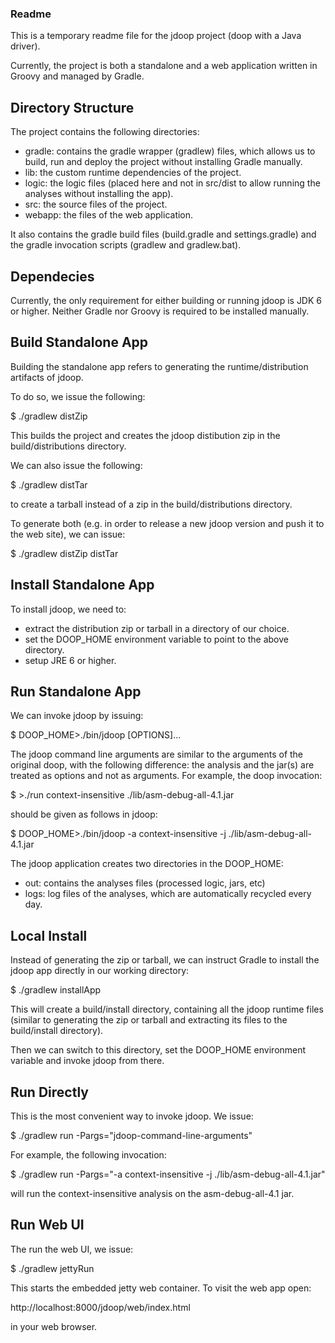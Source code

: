 ### Readme 

This is a temporary readme file for the jdoop project (doop with a Java driver). 

Currently, the project is both a standalone and a web application written in Groovy and managed by Gradle.

Directory Structure
-------------------

The project contains the following directories:

* gradle: contains the gradle wrapper (gradlew) files, which allows us to build, run and deploy the project without installing Gradle manually.
* lib: the custom runtime dependencies of the project.
* logic: the logic files (placed here and not in src/dist to allow running the analyses without installing the app).
* src: the source files of the project.
* webapp: the files of the web application.

It also contains the gradle build files (build.gradle and settings.gradle) and the gradle invocation scripts (gradlew and gradlew.bat).

Dependecies
-----------

Currently, the only requirement for either building or running jdoop is JDK 6 or higher. Neither Gradle nor Groovy is required to be installed manually.

Build Standalone App
--------------------

Building the standalone app refers to generating the runtime/distribution artifacts of jdoop.

To do so, we issue the following:

$ ./gradlew distZip

This builds the project and creates the jdoop distibution zip in the build/distributions directory.

We can also issue the following:

$ ./gradlew distTar

to create a tarball instead of a zip in the build/distributions directory.

To generate both (e.g. in order to release a new jdoop version and push it to the web site), we can issue:

$ ./gradlew distZip distTar

Install Standalone App
----------------------

To install jdoop, we need to:

* extract the distribution zip or tarball in a directory of our choice.
* set the DOOP_HOME environment variable to point to the above directory.
* setup JRE 6 or higher.

Run Standalone App
------------------

We can invoke jdoop by issuing:

$ DOOP_HOME>./bin/jdoop [OPTIONS]...

The jdoop command line arguments are similar to the arguments of the original doop, with the following difference: the
analysis and the jar(s) are treated as options and not as arguments. For example, the doop invocation:

$ >./run context-insensitive ./lib/asm-debug-all-4.1.jar

should be given as follows in jdoop:

$ DOOP_HOME>./bin/jdoop -a context-insensitive -j ./lib/asm-debug-all-4.1.jar

The jdoop application creates two directories in the DOOP_HOME:

* out: contains the analyses files (processed logic, jars, etc)
* logs: log files of the analyses, which are automatically recycled every day.

Local Install
-------------

Instead of generating the zip or tarball, we can instruct Gradle to install the jdoop app directly in our working directory:

$ ./gradlew installApp

This will create a build/install directory, containing all the jdoop runtime files (similar to generating the zip or tarball and extracting its files to the build/install directory).

Then we can switch to this directory, set the DOOP_HOME environment variable and invoke jdoop from there.

Run Directly
------------

This is the most convenient way to invoke jdoop. We issue:

$ ./gradlew run -Pargs="jdoop-command-line-arguments"

For example, the following invocation:

$ ./gradlew run -Pargs="-a context-insensitive -j ./lib/asm-debug-all-4.1.jar"

will run the context-insensitive analysis on the asm-debug-all-4.1 jar.


Run Web UI
----------
The run the web UI, we issue:

$ ./gradlew jettyRun

This starts the embedded jetty web container. To visit the web app open:

http://localhost:8000/jdoop/web/index.html

in your web browser.
